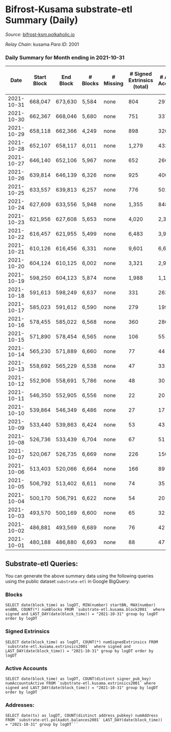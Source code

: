 # Bifrost-Kusama substrate-etl Summary (Daily)

_Source_: [bifrost-ksm.polkaholic.io](https://bifrost-ksm.polkaholic.io)

*Relay Chain*: kusama
*Para ID*: 2001



### Daily Summary for Month ending in 2021-10-31


| Date | Start Block | End Block | # Blocks | # Missing | # Signed Extrinsics (total) | # Active Accounts | # Addresses with Balances | # Events | # Transfers | # XCM Transfers In | # XCM Transfers Out |
| ---- | ----------- | --------- | -------- | --------- | --------------------------- | ----------------- | ------------------------- | -------- | ----------- | ------------------ | ------------------- |
| 2021-10-31 | 668,047 | 673,630 | 5,584 | none | 804 | 297 | 57,525 | 16,067 | 424 ($938,296) | 128 ($343,280) | 3 ($1,902.28) |
| 2021-10-30 | 662,367 | 668,046 | 5,680 | none | 751 | 337 | 57,504 | 15,572 | 484 ($1,243,817) | 110 ($322,382) | 3 ($1,361.57) |
| 2021-10-29 | 658,118 | 662,366 | 4,249 | none | 898 | 320 | 57,560 | 13,760 | 546 ($1,563,746) | 121 ($281,299) | 3 ($410.75) |
| 2021-10-28 | 652,107 | 658,117 | 6,011 | none | 1,279 | 433 | 57,506 | 19,608 | 673 ($746,714) | 155 ($291,379) | 27 ($61,409.65) |
| 2021-10-27 | 646,140 | 652,106 | 5,967 | none | 652 | 266 |  | 15,091 | 552 ($1,204,564) | 107 ($383,583) | 56 ($858,657) |
| 2021-10-26 | 639,814 | 646,139 | 6,326 | none | 925 | 400 | 57,421 | 16,876 | 734 ($5,057,774) | 72 ($435,533) | 72 ($186,277) |
| 2021-10-25 | 633,557 | 639,813 | 6,257 | none | 776 | 501 | 57,387 | 16,143 | 493 ($1,039,013) | 71 ($251,979) | 208 ($840,731) |
| 2021-10-24 | 627,609 | 633,556 | 5,948 | none | 1,355 | 848 | 57,348 | 16,745 | 1,186 ($361,237) | 53 ($135,543) | 99 ($145,402) |
| 2021-10-23 | 621,956 | 627,608 | 5,653 | none | 4,020 | 2,373 | 57,295 | 24,727 | 3,597 ($568,671) | 77 ($239,141) | 103 ($420,572) |
| 2021-10-22 | 616,457 | 621,955 | 5,499 | none | 6,483 | 3,940 | 57,207 | 32,981 | 5,800 ($2,460,009) | 84 ($432,960) | 201 ($570,320) |
| 2021-10-21 | 610,126 | 616,456 | 6,331 | none | 9,601 | 6,634 | 56,959 | 54,319 | 5,920 ($30,951,330) | 217 ($1,152,322) | 2,837 ($1,624,672) |
| 2021-10-20 | 604,124 | 610,125 | 6,002 | none | 3,321 | 2,996 | 56,162 | 30,971 | 11 ($9.08) | 14 ($8,168.63) | 3,012 ($311,829) |
| 2021-10-19 | 598,250 | 604,123 | 5,874 | none | 1,988 | 1,132 | 56,162 | 21,278 | 61 ($454.81) | 34 ($33,809.40) | 1,241 ($2,258,488) |
| 2021-10-18 | 591,613 | 598,249 | 6,637 | none | 331 | 263 | 56,262 | 14,267 | 4 ($8.84) | 13 ($180.05) | 59 ($594,922) |
| 2021-10-17 | 585,023 | 591,612 | 6,590 | none | 279 | 199 | 56,260 | 13,881 | 30 ($118.97) | 6 ($491.03) | 7 ($593.38) |
| 2021-10-16 | 578,455 | 585,022 | 6,568 | none | 360 | 280 | 56,258 | 15,151 | 306 ($7,823.57) | 3 ($3,002.00) |   |
| 2021-10-15 | 571,890 | 578,454 | 6,565 | none | 106 | 55 | 55,972 | 13,508 | 14 ($86.10) | 3 ($0.19) | 6 ($0.19) |
| 2021-10-14 | 565,230 | 571,889 | 6,660 | none | 77 | 44 | 55,971 | 13,609 | 15 ($97.40) | 3 ($8.49) | 4 ($3.71) |
| 2021-10-13 | 558,692 | 565,229 | 6,538 | none | 47 | 33 | 55,970 | 13,308 | 12 ($81.38) |   | 6 ($1,066.70) |
| 2021-10-12 | 552,906 | 558,691 | 5,786 | none | 48 | 30 | 55,970 | 11,788 | 26 ($123.36) |   | 1 ($3.17) |
| 2021-10-11 | 546,350 | 552,905 | 6,556 | none | 22 | 20 | 55,970 | 13,269 | 20 ($170.58) |   | 4 ($228.99) |
| 2021-10-10 | 539,864 | 546,349 | 6,486 | none | 27 | 17 | 55,968 | 13,096 | 18 ($56.81) |   | 3 ($343.03) |
| 2021-10-09 | 533,440 | 539,863 | 6,424 | none | 53 | 43 | 55,968 | 13,201 | 64 ($708.17) |   | 5 ($480.76) |
| 2021-10-08 | 526,736 | 533,439 | 6,704 | none | 67 | 51 | 55,968 | 13,833 | 82 ($1,961.99) |   | 5 ($909.97) |
| 2021-10-07 | 520,067 | 526,735 | 6,669 | none | 226 | 150 |  | 14,866 | 341 ($7,321.61) |   | 21 ($5,393.04) |
| 2021-10-06 | 513,403 | 520,066 | 6,664 | none | 166 | 89 | 55,967 | 14,413 | 254 ($14,207.35) |   | 23 ($4,029.29) |
| 2021-10-05 | 506,792 | 513,402 | 6,611 | none | 74 | 35 | 55,966 | 13,661 | 66 ($727.74) |   | 14 ($10,281.24) |
| 2021-10-04 | 500,170 | 506,791 | 6,622 | none | 54 | 20 | 55,966 | 13,538 | 54 ($670.24) |   | 12 ($1,694.48) |
| 2021-10-03 | 493,570 | 500,169 | 6,600 | none | 65 | 32 | 55,964 | 13,558 | 64 ($2,503.77) |   | 12 ($2,090.85) |
| 2021-10-02 | 486,881 | 493,569 | 6,689 | none | 76 | 42 | 55,962 | 13,786 | 58 ($780.92) |   | 10 ($5,177.41) |
| 2021-10-01 | 480,188 | 486,880 | 6,693 | none | 88 | 47 | 55,961 | 13,853 | 61 ($2,119.36) |   | 10 ($1,232.46) |

## Substrate-etl Queries:
You can generate the above summary data using the following queries using the public dataset `substrate-etl` in Google BigQuery:


### Blocks
```
SELECT date(block_time) as logDT, MIN(number) startBN, MAX(number) endBN, COUNT(*) numBlocks FROM `substrate-etl.kusama.block2001`  where signed and LAST_DAY(date(block_time)) = "2021-10-31" group by logDT order by logDT
```


### Signed Extrinsics
```
SELECT date(block_time) as logDT, COUNT(*) numSignedExtrinsics FROM `substrate-etl.kusama.extrinsics2001`  where signed and LAST_DAY(date(block_time)) = "2021-10-31" group by logDT order by logDT
```


### Active Accounts
```
SELECT date(block_time) as logDT, COUNT(distinct signer_pub_key) numAccountsActive FROM `substrate-etl.kusama.extrinsics2001` where signed and LAST_DAY(date(block_time)) = "2021-10-31" group by logDT order by logDT
```


### Addresses:
```
SELECT date(ts) as logDT, COUNT(distinct address_pubkey) numAddress FROM `substrate-etl.polkadot.balances2001` LAST_DAY(date(block_time)) = "2021-10-31" group by logDT```

